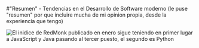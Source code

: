 #"Resumen" - Tendencias en el Desarrollo de Software moderno
(le puse "resumen" por que incluire mucha de mi opinion propia, desde la experiencia que tengo)

![El inidice de RedMonk publicado en enero sigue teniendo en primer lugar a JavaScript y Java pasando al tercer puesto, el segundo es Python](https://redmonk.com/sogrady/files/2021/03/lang.rank_.0121.wm_-1024x805.png)

